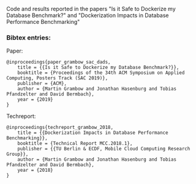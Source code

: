 Code and results reported in the papers "Is it Safe to Dockerize my Database Benchmark?" and "Dockerization Impacts in Database Performance Benchmarking"

### Bibtex entries:
Paper:
````
@inproceedings{paper_grambow_sac_dads,
	title = {{Is it Safe to Dockerize my Database Benchmark?}},
	booktitle = {Proceedings of the 34th ACM Symposium on Applied Computing, Posters Track (SAC 2019)},
	publisher = {ACM},
	author = {Martin Grambow and Jonathan Hasenburg and Tobias Pfandzelter and David Bermbach},
	year = {2019}
}
````
Techreport:
````
@inproceedings{techreport_grambow_2018,
	title = {{Dockerization Impacts in Database Performance Benchmarking}},
	booktitle = {Technical Report MCC.2018.1},
	publisher = {{TU Berlin & ECDF, Mobile Cloud Computing Research Group}},
	author = {Martin Grambow and Jonathan Hasenburg and Tobias Pfandzelter and David Bermbach},
	year = {2018}
}
````
